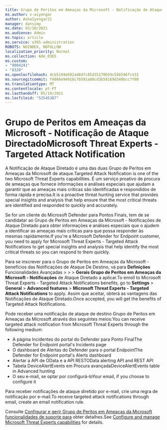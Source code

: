 ```yaml
---
title: Grupo de Peritos em Ameaças da Microsoft - Notificação de Ataque Directado
ms.author: v-aiyengar
author: AshaIyengar21
manager: dansimp
ms.date: 03/10/2021
ms.audience: Admin
ms.topic: article
ms.service: o365-administration
ROBOTS: NOINDEX, NOFOLLOW
localization_priority: Normal
ms.collection: Adm_O365
ms.custom:
- "9004241"
- "8320"
ms.openlocfilehash: 4cb5194e692ad64fc85d35170659c55b546fc431
ms.sourcegitcommit: f4866e94918c7b591ad0cd3b58169d340bcc7f00
ms.translationtype: MT
ms.contentlocale: pt-PT
ms.lasthandoff: 05/19/2021
ms.locfileid: "52545387"
---
```

# <a name="microsoft-threat-experts---targeted-attack-notification"></a><span data-ttu-id="1619d-102">Grupo de Peritos em Ameaças da Microsoft - Notificação de Ataque Directado</span><span class="sxs-lookup"><span data-stu-id="1619d-102">Microsoft Threat Experts - Targeted Attack Notification</span></span>

<span data-ttu-id="1619d-103">A Notificação de Ataque Diretado é uma das duas Grupo de Peritos em Ameaças da Microsoft de ataque.</span><span class="sxs-lookup"><span data-stu-id="1619d-103">Targeted Attack Notification is one of the two Microsoft Threat Experts capabilities.</span></span> <span data-ttu-id="1619d-104">É um serviço proativo de procura de ameaças que fornece informações e análises especiais que ajudam a garantir que as ameaças mais críticas são identificadas e respondidos de forma rápida e precisa.</span><span class="sxs-lookup"><span data-stu-id="1619d-104">It is a proactive threat hunting service that provides special insights and analysis that help ensure that the most critical threats are identified and responded to quickly and accurately.</span></span>

<span data-ttu-id="1619d-105">Se for um cliente do Microsoft Defender para Pontos Finais, tem de se candidatar ao Grupo de Peritos em Ameaças da Microsoft - Notificações de Ataque Diretado para obter informações e análises especiais que o ajudem a identificar as ameaças mais críticas para que possa responder às mesmas rapidamente.</span><span class="sxs-lookup"><span data-stu-id="1619d-105">If you're a Microsoft Defender for Endpoint customer, you need to apply for Microsoft Threat Experts - Targeted Attack Notifications to get special insights and analysis that help identify the most critical threats so you can respond to them quickly.</span></span>

<span data-ttu-id="1619d-106">Para se inscrever para o Grupo de Peritos em Ameaças da Microsoft - benefícios das Notificações de Ataque De Destino, vá para **Definições** Funcionalidades Avançadas  >    >    >  **Gerais Grupo de Peritos em Ameaças da Microsoft - Notificações** de Ataque Diretado a aplicar.</span><span class="sxs-lookup"><span data-stu-id="1619d-106">To enroll to Microsoft Threat Experts - Targeted Attack Notifications benefits, go to **Settings** > **General** > **Advanced features** > **Microsoft Threat Experts - Targeted Attack Notifications** to apply.</span></span> <span data-ttu-id="1619d-107">Assim que aceitar, obterá as vantagens das Notificações de Ataque Diretado.</span><span class="sxs-lookup"><span data-stu-id="1619d-107">Once accepted, you will get the benefits of Targeted Attack Notifications.</span></span>

<span data-ttu-id="1619d-108">Pode receber uma notificação de ataque de destino Grupo de Peritos em Ameaças da Microsoft através dos seguintes meios:</span><span class="sxs-lookup"><span data-stu-id="1619d-108">You can receive targeted attack notification from Microsoft Threat Experts through the following medium:</span></span>

- <span data-ttu-id="1619d-109">A página Incidentes do portal do Defender para Ponto Final</span><span class="sxs-lookup"><span data-stu-id="1619d-109">The Defender for Endpoint portal's Incidents page</span></span>
- <span data-ttu-id="1619d-110">O dashboard de Alertas do Defender para o portal Endpoint</span><span class="sxs-lookup"><span data-stu-id="1619d-110">The Defender for Endpoint portal's Alerts dashboard</span></span>
- <span data-ttu-id="1619d-111">Alertar a API de OData e a API REST</span><span class="sxs-lookup"><span data-stu-id="1619d-111">OData alerting API and REST API</span></span>
- <span data-ttu-id="1619d-112">Tabela DeviceAlertEvents em Procura avançada</span><span class="sxs-lookup"><span data-stu-id="1619d-112">DeviceAlertEvents table in Advanced hunting</span></span>
- <span data-ttu-id="1619d-113">O seu e-mail, se optar por configurá-lo</span><span class="sxs-lookup"><span data-stu-id="1619d-113">Your email, if you choose to configure it</span></span>

<span data-ttu-id="1619d-114">Para receber notificações de ataque diretido por e-mail, crie uma regra de notificação por e-mail.</span><span class="sxs-lookup"><span data-stu-id="1619d-114">To receive targeted attack notifications through email, create an email notification rule.</span></span> 

<span data-ttu-id="1619d-115">Consulte [Configurar e gerir Grupo de Peritos em Ameaças da Microsoft funcionalidades de suporte para](/windows/security/threat-protection/microsoft-defender-atp/configure-microsoft-threat-experts) obter detalhes.</span><span class="sxs-lookup"><span data-stu-id="1619d-115">See [Configure and manage Microsoft Threat Experts capabilities](/windows/security/threat-protection/microsoft-defender-atp/configure-microsoft-threat-experts) for details.</span></span>
